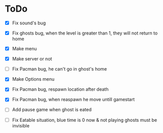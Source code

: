 # ToDo
- [X] Fix sound's bug
- [X] Fix ghosts bug, when the level is greater than 1, they will not return to home
- [X] Make menu
- [X] Make server or not  
- [ ] Fix Pacman bug, he can't go in ghost's home
- [X] Make Options menu
- [X] Fix Pacman bug, respawn location after death
- [X] Fix Pacman bug, when reaspawn he move untill gamestart
- [ ] Add pause game when ghost is eated
- [ ] Fix Eatable situation, blue time is 0 now & not playing ghosts must be invisible


